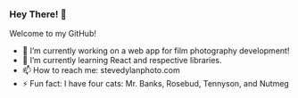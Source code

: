 ### Hey There! 👋
Welcome to my GitHub!

- 🔭 I’m currently working on a web app for film photography development!
- 🌱 I’m currently learning React and respective libraries.
- 📫 How to reach me: stevedylanphoto.com
- ⚡ Fun fact: I have four cats: Mr. Banks, Rosebud, Tennyson, and Nutmeg 
